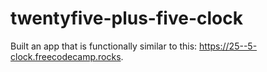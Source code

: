 # twentyfive-plus-five-clock
 Built an app that is functionally similar to this: https://25--5-clock.freecodecamp.rocks.
